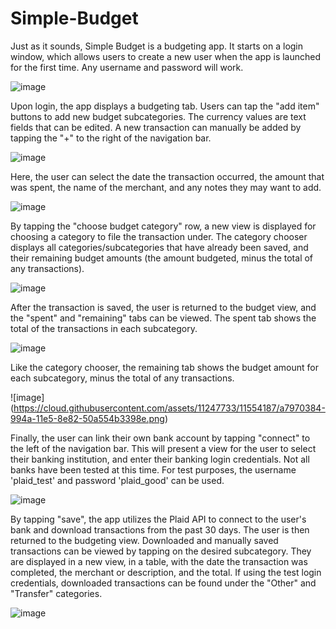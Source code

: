 # Simple-Budget
Just as it sounds, Simple Budget is a budgeting app. It starts on a login window, which allows users to create a new user
when the app is launched for the first time. Any username and password will work.

![image](https://cloud.githubusercontent.com/assets/11247733/11554180/a06808b0-994a-11e5-9c1f-4818c0a69ce9.png)

Upon login, the app displays a budgeting tab. Users can tap the "add item" buttons to add new budget subcategories.
The currency values are text fields that can be edited. A new transaction can manually be added by tapping the "+" 
to the right of the navigation bar.

![image](https://cloud.githubusercontent.com/assets/11247733/11554181/a1d814ce-994a-11e5-9080-fd1df067054c.png)

Here, the user can select the date the transaction occurred, the amount that was spent, the name of the merchant,
and any notes they may want to add. 

![image](https://cloud.githubusercontent.com/assets/11247733/11554183/a3645f78-994a-11e5-8e70-39989d6ce099.png)

By tapping the "choose budget category" row, a new view is displayed for choosing a category to file 
the transaction under. The category chooser displays all categories/subcategories that have already 
been saved, and their remaining budget amounts (the amount budgeted, minus the total of any transactions).

![image](https://cloud.githubusercontent.com/assets/11247733/11554184/a4f66f3e-994a-11e5-83e9-71b25eeb4cff.png)

After the transaction is saved, the user is returned to the budget view, and the "spent" and "remaining" tabs can be viewed.
The spent tab shows the total of the transactions in each subcategory.

![image](https://cloud.githubusercontent.com/assets/11247733/11554186/a6421d3e-994a-11e5-958e-5094492f8203.png)

Like the category chooser, the remaining tab shows the budget amount for each subcategory, minus the total of any transactions.

![image] (https://cloud.githubusercontent.com/assets/11247733/11554187/a7970384-994a-11e5-8e82-50a554b3398e.png)

Finally, the user can link their own bank account by tapping "connect" to the left of the navigation bar. This will present
a view for the user to select their banking institution, and enter their banking login credentials. Not all banks have been
tested at this time. For test purposes, the username 'plaid_test' and password 'plaid_good' can be used.

![image](https://cloud.githubusercontent.com/assets/11247733/11554188/a8cd01fe-994a-11e5-9c92-abcd32f13c16.png)

By tapping "save", the app utilizes the Plaid API to connect to the user's bank and download transactions from the past
30 days. The user is then returned to the budgeting view. Downloaded and manually saved transactions can be viewed by
tapping on the desired subcategory. They are displayed in a new view, in a table, with the date the transaction was 
completed, the merchant or description, and the total. If using the test login credentials, downloaded transactions can be found under the "Other" and "Transfer" categories.

![image](https://cloud.githubusercontent.com/assets/11247733/11554189/aa243cac-994a-11e5-91b5-492bd336d77d.png)

